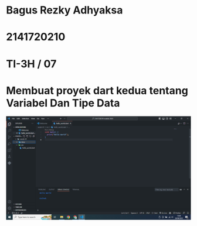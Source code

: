 # Bagus Rezky Adhyaksa
# 2141720210
# TI-3H / 07

# Membuat proyek dart kedua tentang **Variabel Dan Tipe Data**

![alt text](https://github.com/BagusRezky/2141720210-mobile-2023/blob/main/week-01/docs/Screenshot%20(58).png)